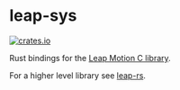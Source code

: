# leap-sys

[![crates.io](https://img.shields.io/crates/v/leap-sys.svg)](https://crates.io/crates/leap-sys)

Rust bindings for the [Leap Motion C library](https://developer.leapmotion.com/documentation/).

For a higher level library see [leap-rs](https://github.com/urholaukkarinen/leap-rs).